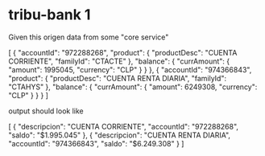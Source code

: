 # tribu-bank 1
<p>
Given this origen data from some "core service"

[
    {
        "accountId": "972288268",
        "product": {
            "productDesc": "CUENTA CORRIENTE",
            "familyId": "CTACTE"
        },
        "balance": {
            "currAmount": {
                "amount": 1995045,
                "currency": "CLP"
            }
        }
    },
    {
        "accountId": "974366843",
        "product": {
            "productDesc": "CUENTA RENTA DIARIA",
            "familyId": "CTAHYS"
        },
        "balance": {
            "currAmount": {
                "amount": 6249308,
                "currency": "CLP"
            }
        }
    }
]

output should look like

[
    {
        "descripcion": "CUENTA CORRIENTE",
        "accountId": "972288268",
        "saldo": "$1.995.045"
    },
    {
        "descripcion": "CUENTA RENTA DIARIA",
        "accountId": "974366843",
        "saldo": "$6.249.308"
    }
]
</p>
